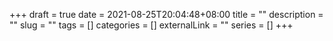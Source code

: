 +++ 
draft = true
date = 2021-08-25T20:04:48+08:00
title = ""
description = ""
slug = "" 
tags = []
categories = []
externalLink = ""
series = []
+++
